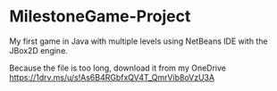 # MilestoneGame-Project
My first game in Java with multiple levels using NetBeans IDE with the JBox2D engine.

Because the file is too long, download it from my OneDrive
https://1drv.ms/u/s!As6B4RGbfxQV4T_QmrVib8oVzU3A
